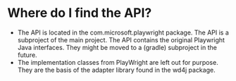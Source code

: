 # Where do I find the API?
- The API is located in the com.microsoft.playwright package. The API is a subproject of the main project. The API contains the original Playwright Java interfaces. They might be moved to a  (gradle) subproject in the future.
- The implementation classes from PlayWright are left out for purpose. They are the basis of the adapter library found in the wd4j package.